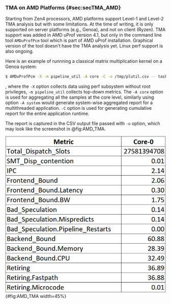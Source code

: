 ### TMA on AMD Platforms {#sec:secTMA_AMD}

Starting from Zen4 processors, AMD platforms support Level-1 and Level-2 TMA analysis but with some limitations. At the time of writing, it is only supported on server platforms (e.g., Genoa), and not on client (Ryzen). TMA support was added in AMD uProf version 4.1, but only in the command line tool `AMDuProfPcm` tool which is part of AMD uProf installation. Graphical version of the tool doesn't have the TMA analysis yet. Linux perf support is also ongoing.

Here is an example of runnning a classical matrix multiplication kernel on a Genoa system:

```bash
$ AMDuProfPcm -X -m pipeline_util -A core -C -o /tmp/plutil.csv -- taskset -c 0 ./AMDTClassicMatMul-bin
```

, where the `-X` option collects data using perf subsystem without root privileges, `-m pipeline_util` collects top-down metrics. The `-A core` option is used for aggregating all the samples at the core level, similarly using option `-A system` would generate system-wise aggregated report for a multithreaded application. `-C` option is used for generating cumulative report for the entire application runtime.

The report is captured in the CSV output file passed with `-o` option, which may look like the screenshot in @fig:AMD_TMA.

![The TMA breakdown for a matmul kernel generated with AMDuProfPcm. Topdown metrics are reported in % of slots.](../../img/pmu-features/AMD_TMA.png){#fig:AMD_TMA width=45%}